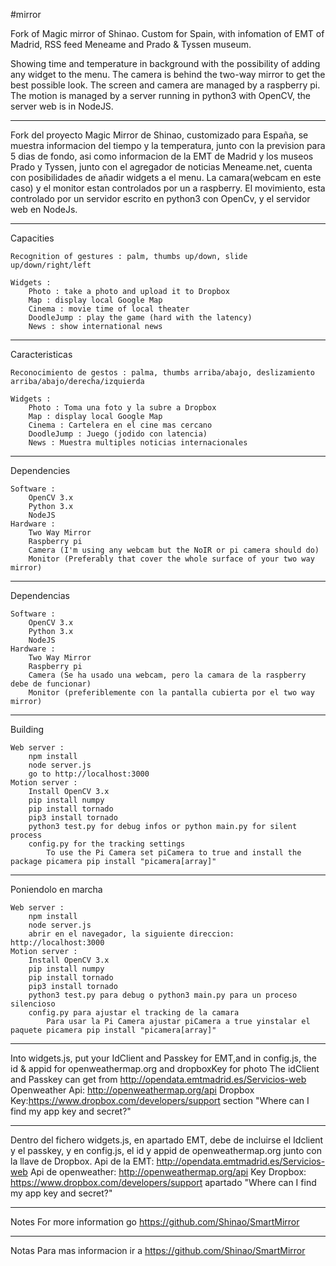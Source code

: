 #mirror

Fork of Magic mirror of Shinao. Custom for Spain, with infomation of EMT of Madrid, RSS feed Meneame and 
Prado & Tyssen museum. 

Showing time and temperature in background with the possibility of adding any widget to the menu. The camera
is behind the two-way mirror to get the best possible look. The screen and camera are managed by a raspberry pi. 
The motion is managed by a server running in python3 with OpenCV, the server web is in NodeJS.
 ***********************************************
Fork del proyecto Magic Mirror de Shinao, customizado para España, se muestra informacion del tiempo y la
temperatura, junto con la prevision para 5 dias de fondo, asi como informacion de la EMT de Madrid y los 
museos Prado y Tyssen, junto con el agregador de noticias Meneame.net, cuenta con posibilidades de añadir widgets
a el menu.
La camara(webcam en este caso) y el monitor estan controlados por un a raspberry. El movimiento, esta 
controlado por un servidor escrito en python3 con OpenCv, y el servidor web en NodeJs.
************************************************
Capacities

    Recognition of gestures : palm, thumbs up/down, slide up/down/right/left

    Widgets :
        Photo : take a photo and upload it to Dropbox
        Map : display local Google Map
        Cinema : movie time of local theater
        DoodleJump : play the game (hard with the latency)
        News : show international news
*************************************************
Caracteristicas

    Reconocimiento de gestos : palma, thumbs arriba/abajo, deslizamiento arriba/abajo/derecha/izquierda

    Widgets :
        Photo : Toma una foto y la subre a Dropbox
        Map : display local Google Map
        Cinema : Cartelera en el cine mas cercano
        DoodleJump : Juego (jodido con latencia)
        News : Muestra multiples noticias internacionales

***********************************************
Dependencies

    Software :
        OpenCV 3.x
        Python 3.x
        NodeJS
    Hardware :
        Two Way Mirror
        Raspberry pi
        Camera (I'm using any webcam but the NoIR or pi camera should do)
        Monitor (Preferably that cover the whole surface of your two way mirror)
************************************************
Dependencias

    Software :
        OpenCV 3.x
        Python 3.x
        NodeJS
    Hardware :
        Two Way Mirror
        Raspberry pi
        Camera (Se ha usado una webcam, pero la camara de la raspberry debe de funcionar)
        Monitor (preferiblemente con la pantalla cubierta por el two way mirror)
************************************************
Building

    Web server :
        npm install
        node server.js
        go to http://localhost:3000
    Motion server :
        Install OpenCV 3.x
        pip install numpy
        pip install tornado
        pip3 install tornado
        python3 test.py for debug infos or python main.py for silent process
        config.py for the tracking settings
            To use the Pi Camera set piCamera to true and install the package picamera pip install "picamera[array]"
*************************************************
Poniendolo en marcha

    Web server :
        npm install
        node server.js
        abrir en el navegador, la siguiente direccion:  http://localhost:3000
    Motion server :
        Install OpenCV 3.x 
        pip install numpy
        pip install tornado 
        pip3 install tornado
        python3 test.py para debug o python3 main.py para un proceso silencioso
        config.py para ajustar el tracking de la camara
            Para usar la Pi Camera ajustar piCamera a true yinstalar el paquete picamera pip install "picamera[array]"
************************************************
Into widgets.js, put your IdClient and Passkey for EMT,and in config.js, the id & appid for openweathermap.org 
and dropboxKey for photo
The idClient and Passkey can get from http://opendata.emtmadrid.es/Servicios-web
Openweather Api: http://openweathermap.org/api
Dropbox Key:https://www.dropbox.com/developers/support section "Where can I find my app key and secret?"
************************************************
Dentro del fichero widgets.js, en apartado EMT, debe de incluirse el Idclient y el passkey, y en config.js, el 
id y appid de openweathermap.org junto con la llave de Dropbox.
Api de la EMT: http://opendata.emtmadrid.es/Servicios-web
Api de openweather: http://openweathermap.org/api
Key Dropbox: https://www.dropbox.com/developers/support apartado "Where can I find my app key and secret?"

*************************************************
Notes
For more information go https://github.com/Shinao/SmartMirror
*************************************************
Notas
Para mas informacion ir a https://github.com/Shinao/SmartMirror





